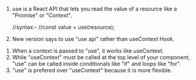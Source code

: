 <!-- "use" API/Hook -->

1. use is a React API that lets you read the value of a resource like a "Promise" or "Context".

   //syntax:-
   //const value = use(resource);

2. New version says to use "use api" rather than useContext Hook.

<!-- HOW IT WORKS -->

1.  When a context is passed to "use", it works like useContext.
2.  While "useContext" must be called at the top level of your component, "use" can be called inside conditionals like "if" and loops like "for".
3.  "use" is prefered over "useContext" because it is more flexible.
